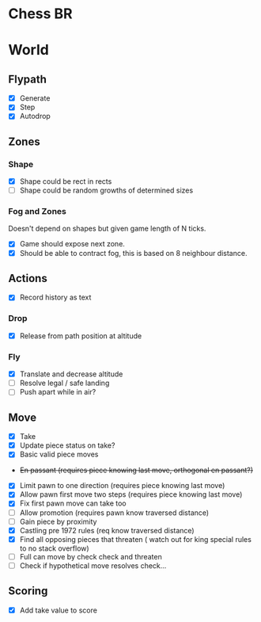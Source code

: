 # Chess BR

# World

## Flypath

- [x] Generate
- [x] Step
- [x] Autodrop

## Zones

### Shape
- [x] Shape could be rect in rects
- [ ] Shape could be random growths of determined sizes

### Fog and Zones
Doesn't depend on shapes but given game length of N ticks.

- [x] Game should expose next zone.
- [x] Should be able to contract fog, this is based on 8 neighbour distance.

## Actions

- [x] Record history as text

### Drop

- [x] Release from path position at altitude

### Fly

- [x] Translate and decrease altitude
- [ ] Resolve legal / safe landing
- [ ] Push apart while in air?

## Move
- [x] Take
- [x] Update piece status on take?
- [x] Basic valid piece moves
- ~~En passant (requires piece knowing last move, orthogonal en passant?)~~
- [x] Limit pawn to one direction (requires piece knowing last move)
- [x] Allow pawn first move two steps (requires piece knowing last move)
- [x] Fix first pawn move can take too
- [ ] Allow promotion (requires pawn know traversed distance)
- [ ] Gain piece by proximity
- [x] Castling pre 1972 rules (req know traversed distance)
- [x] Find all opposing pieces that threaten ( watch out for king special rules to no stack overflow)
- [ ] Full can move by check check and threaten
- [ ] Check if hypothetical move resolves check...

## Scoring

- [x] Add take value to score
